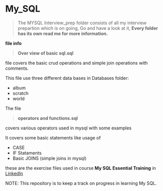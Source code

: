 # My_SQL
> The MYSQL Interview_prep folder consists of all my interview prepartion which is on going, Go and have a look at it, **Every folder has its own read me for more information.**

**file info**
> **Over view of basic sql.sql** 

file  covers the basic crud operations and simple join operations with comments.

This file use three different data bases in Databases folder:
* album
* scratch
* world


The file 
> **operators and functions.sql** 

covers various operators used in mysql with some examples 

It covers some basic statements like usage of 
* CASE
* IF Stataments
* Basic JOINS (simple joins in mysql)

these are the exercise files used in course **My SQL Essential Training** in [LinkedIn](https://www.linkedin.com/learning-login/share?account=92695330&forceAccount=false&redirect=https%3A%2F%2Fwww.linkedin.com%2Flearning%2Fmysql-essential-training-2%3Ftrk%3Dshare_ent_url%26shareId%3D6YKzxNXPRsGXyODA4XauCA%253D%253D)

NOTE: This repository is to keep a track on progress in learning My SQL.

